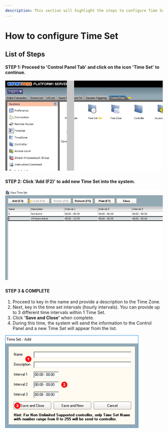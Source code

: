 ```yaml
---
description: This section will highlight the steps to configure Time Set feature.
---
```


# How to configure Time Set

## List of Steps

#### STEP 1: Proceed to **'Control Panel Tab'** and click on the icon **'Time Set'** to continue.

![](../.gitbook/assets/untitledb.png)

### 

#### STEP 2: Click **'Add \(F2\)'** to add new Time Set into the system.

![](../.gitbook/assets/untitled1a%20%286%29.png)

### 

#### STEP 3 & COMPLETE

1. Proceed to key in the name and provide a description to the Time Zone.
2. Next, key in the time set intervals \(hourly intervals\). You can provide up to 3 different time intervals within 1 Time Set.
3. Click **'Save and Close'** when complete.
4. During this time, the system will send the information to the Control Panel and a new Time Set will appear from the list.

![](../.gitbook/assets/untitled2a%20%281%29.png)



